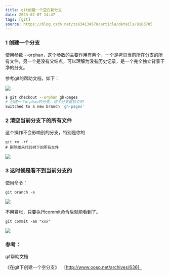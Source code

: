 ```yaml
---
title: git创建一个空白新分支
date: 2023-02-07 14:47  
tags: [git]  
source: https://blog.csdn.net/zs634134578/article/details/9183705
---
```

### 1 创建一个分支

使用参数 --orphan，这个参数的主要作用有两个，一个是拷贝当前所在分支的所有文件，另一个是没有父结点，可以理解为没有历史记录，是一个完全独立背景干净的分支。

参考git的帮助文档，如下：

![][fig1]  

```bash
$ git checkout --orphan gh-pages
# 创建一个orphan的分支，这个分支是独立的
Switched to a new branch 'gh-pages'
```

### 2 清空当前分支下的所有文件

这个操作不会影响别的分支，特别是你的<start point>

```
git rm -rf .
# 删除原来代码树下的所有文件
```

![][fig2]  

  

### 3 这时候是看不到当前分支的

使用命令：

```
git branch -a
```

![][fig3]

不用紧张，只要执行commit命令后就能看到了。

```
git commit -am "xxx"
```

![][fig4]

### 参考：

git帮助文档

《在git下创建一个空分支》    [http://www.ooso.net/archives/636]  

  

[fig1]: https://img-blog.csdn.net/20130627005032500?watermark/2/text/aHR0cDovL2Jsb2cuY3Nkbi5uZXQvenM2MzQxMzQ1Nzg=/font/5a6L5L2T/fontsize/400/fill/I0JBQkFCMA==/dissolve/70/gravity/Center
[fig2]: https://img-blog.csdn.net/20130627005836843?watermark/2/text/aHR0cDovL2Jsb2cuY3Nkbi5uZXQvenM2MzQxMzQ1Nzg=/font/5a6L5L2T/fontsize/400/fill/I0JBQkFCMA==/dissolve/70/gravity/Center
[fig3]: https://img-blog.csdn.net/20130627010030625?watermark/2/text/aHR0cDovL2Jsb2cuY3Nkbi5uZXQvenM2MzQxMzQ1Nzg=/font/5a6L5L2T/fontsize/400/fill/I0JBQkFCMA==/dissolve/70/gravity/Center
[fig4]: https://img-blog.csdn.net/20130627010327093?watermark/2/text/aHR0cDovL2Jsb2cuY3Nkbi5uZXQvenM2MzQxMzQ1Nzg=/font/5a6L5L2T/fontsize/400/fill/I0JBQkFCMA==/dissolve/70/gravity/Center

[http://www.ooso.net/archives/636]: http://www.ooso.net/archives/636
